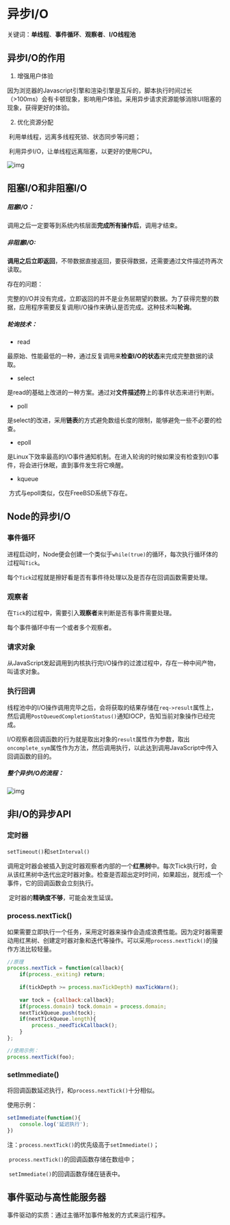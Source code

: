 # 异步I/O

关键词：**单线程**、**事件循环**、**观察者**、**I/O线程池**

## 异步I/O的作用

1. 增强用户体验

​      因为浏览器的Javascript引擎和渲染引擎是互斥的，脚本执行时间过长（>100ms）会有卡顿现象，影响用户体验。采用异步请求资源能够消除UI阻塞的现象，获得更好的体验。

2. 优化资源分配

​       利用单线程，远离多线程死锁、状态同步等问题；

​       利用异步I/O，让单线程远离阻塞，以更好的使用CPU。

![img](https://upload-images.jianshu.io/upload_images/192464-67a015f3e7f9abb4.png?imageMogr2/auto-orient/strip|imageView2/2/w/398/format/webp)

## 阻塞I/O和非阻塞I/O

##### 阻塞I/O：

调用之后一定要等到系统内核层面**完成所有操作后**，调用才结束。

##### 非阻塞I/O:

**调用之后立即返回**，不带数据直接返回，要获得数据，还需要通过文件描述符再次读取。

存在的问题：

​          完整的I/O并没有完成，立即返回的并不是业务层期望的数据。为了获得完整的数据，应用程序需要反复调用I/O操作来确认是否完成。这种技术叫**轮询**。

##### 轮询技术：

* read

​      最原始、性能最低的一种，通过反复调用来**检查I/O的状态**来完成完整数据的读取。

* select

​      是read的基础上改进的一种方案。通过对**文件描述符**上的事件状态来进行判断。

* poll

​      是select的改进，采用**链表**的方式避免数组长度的限制，能够避免一些不必要的检查。

* epoll

​       是Linux下效率最高的I/O事件通知机制。在进入轮询的时候如果没有检查到I/O事件，将会进行休眠，直到事件发生将它唤醒。

* kqueue

​      方式与epoll类似，仅在FreeBSD系统下存在。

## Node的异步I/O

### 事件循环

进程启动时，Node便会创建一个类似于`while(true)`的循环，每次执行循环体的过程叫`Tick`。

每个`Tick`过程就是擦好看是否有事件待处理以及是否存在回调函数需要处理。

### 观察者

在`Tick`的过程中，需要引入**观察者**来判断是否有事件需要处理。

每个事件循环中有一个或者多个观察者。

### 请求对象

从JavaScript发起调用到内核执行完I/O操作的过渡过程中，存在一种中间产物，叫请求对象。

### 执行回调

​         线程池中的I/O操作调用完毕之后，会将获取的结果存储在`req->result`属性上，然后调用`PostQueuedCompletionStatus()`通知IOCP，告知当前对象操作已经完成。

​         I/O观察者回调函数的行为就是取出对象的`result`属性作为参数，取出`oncomplete_sym`属性作为方法，然后调用执行，以此达到调用JavaScript中传入回调函数的目的。

##### 整个异步I/O的流程：

![img](https://img-blog.csdnimg.cn/20190131084204414.png?x-oss-process=image/watermark,type_ZmFuZ3poZW5naGVpdGk,shadow_10,text_aHR0cHM6Ly9ibG9nLmNzZG4ubmV0L3FxXzM0ODMyODQ2,size_16,color_FFFFFF,t_70)

## 非I/O的异步API

### 定时器

`setTimeout()`和`setInterval()`

​         调用定时器会被插入到定时器观察者内部的一个**红黑树**中。每次Tick执行时，会从该红黑树中迭代出定时器对象。检查是否超出定时时间，如果超出，就形成一个事件，它的回调函数会立刻执行。

​         定时器的**精确度不够**，可能会发生延误。

### process.nextTick()

​           如果需要立即执行一个任务，采用定时器来操作会造成浪费性能。因为定时器需要动用红黑树、创建定时器对象和迭代等操作。可以采用`process.nextTick()`的操作方法比较轻量。

```js
//原理
process.nextTick = function(callback){
    if(process._exiting) return;
    
    if(tickDepth >= process.maxTickDepth) maxTickWarn();
    
    var tock = {callback:callback};
    if(process.domain) tock.domain = process.domain;
    nextTickQueue.push(tock);
    if(nextTickQueue.length){
        process._needTickCallback();
    }
};

//使用示例：
process.nextTick(foo);
```

### setImmediate()

将回调函数延迟执行，和`process.nextTick()`十分相似。

使用示例：

```js
setImmediate(function(){
    console.log('延迟执行');
})
```

注：`process.nextTick()`的优先级高于`setImmediate()`；

​         `process.nextTick()`的回调函数存储在数组中；

​         `setImmediate()`的回调函数存储在链表中。

## 事件驱动与高性能服务器

事件驱动的实质：通过主循环加事件触发的方式来运行程序。





